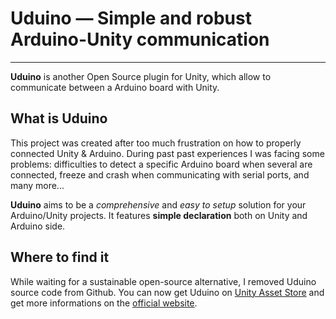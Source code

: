 # Uduino — Simple and robust Arduino-Unity communication 
-------

**Uduino** is another Open Source plugin for Unity, which allow to communicate between a Arduino board with Unity. 

## What is Uduino

This project was created after too much frustration on how to properly connected Unity & Arduino. During past past experiences I was facing some problems: difficulties to detect a specific Arduino board when several are connected, freeze and crash when communicating with serial ports, and many more...

**Uduino** aims to be a *comprehensive* and *easy to setup* solution for your Arduino/Unity projects. It features **simple declaration** both on Unity and Arduino side.


## Where to find it

While waiting for a sustainable open-source alternative, I removed Uduino source code from Github. 
You can now get Uduino on [Unity Asset Store](http://u3d.as/Fxm) and get more informations on the [official website](http://marcteyssier.com/uduino/).
